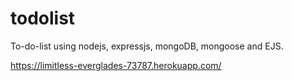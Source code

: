 # todolist
To-do-list using nodejs, expressjs, mongoDB, mongoose and EJS.

https://limitless-everglades-73787.herokuapp.com/
